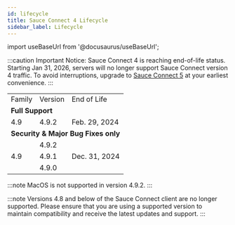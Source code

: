 ```yaml
---
id: lifecycle
title: Sauce Connect 4 Lifecycle
sidebar_label: Lifecycle
---
```


import useBaseUrl from '@docusaurus/useBaseUrl';

:::caution Important Notice: Sauce Connect 4 is reaching end-of-life status.
Starting Jan 31, 2026, servers will no longer support Sauce Connect version 4 traffic. To avoid interruptions, upgrade to [Sauce Connect 5](/secure-connections/sauce-connect-5/migrating) at your earliest convenience.
:::

<table>
  <tr>
   <td>Family</td>
   <td>Version</td>
   <td>End of Life</td>
  </tr>
  <tr>
   <td colspan="4" ><strong>Full Support</strong></td>
  </tr>
  <tr>
   <td rowspan="1" >4.9</td>
   <td>4.9.2</td>
   <td rowspan="2" >Feb. 29, 2024</td>
  </tr>
  <tr>
  </tr>
  <tr>
   <td colspan="4" ><strong>Security & Major Bug Fixes only</strong></td>
  </tr>
  <tr>
   <td rowspan="3">4.9</td>
   <td>4.9.2</td>
   <td rowspan="3">Dec. 31, 2024</td>
  </tr>
   <tr>
   <td>4.9.1</td>
  </tr>
   <tr>
   <td>4.9.0</td>
  </tr>
</table>

:::note
MacOS is not supported in version 4.9.2.
:::

:::note
Versions 4.8 and below of the Sauce Connect client are no longer supported. Please ensure that you are using a supported version to maintain compatibility and receive the latest updates and support.
:::
